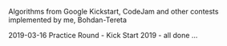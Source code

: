 Algorithms from Google Kickstart, CodeJam and other contests implemented by me, Bohdan-Tereta

2019-03-16    Practice Round - Kick Start 2019 - all done ...
